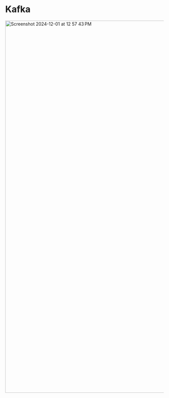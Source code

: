 # Kafka
<img width="1179" alt="Screenshot 2024-12-01 at 12 57 43 PM" src="https://github.com/user-attachments/assets/a7fac399-a16a-44d1-9ede-eb4e3e7e77fa">

